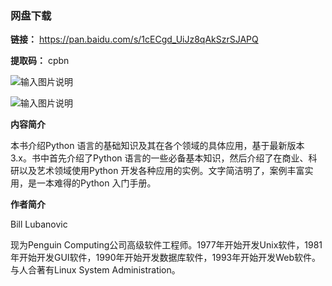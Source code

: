 ### 网盘下载

**链接：** https://pan.baidu.com/s/1cECgd_UiJz8qAkSzrSJAPQ 

**提取码：** cpbn

![输入图片说明](https://images.gitee.com/uploads/images/2020/0826/101417_7946b75a_7785827.jpeg "图怪兽_6019894cc394ad904689234b6cf6b4c7_99096.jpg")

![输入图片说明](https://images.gitee.com/uploads/images/2020/0709/194307_28d35738_7785827.png "屏幕截图.png")

**内容简介** 

本书介绍Python 语言的基础知识及其在各个领域的具体应用，基于最新版本3.x。书中首先介绍了Python 语言的一些必备基本知识，然后介绍了在商业、科研以及艺术领域使用Python 开发各种应用的实例。文字简洁明了，案例丰富实用，是一本难得的Python 入门手册。

**作者简介** 

Bill Lubanovic

现为Penguin Computing公司高级软件工程师。1977年开始开发Unix软件，1981年开始开发GUI软件，1990年开始开发数据库软件，1993年开始开发Web软件。与人合著有Linux System Administration。